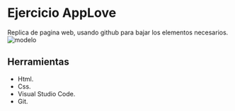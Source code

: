 # Ejercicio AppLove
Replica de pagina web, usando github para bajar los elementos necesarios.
![modelo](https://fotos.subefotos.com/1edc0aab51f1d624da4a24ab86129d87o.png)

## Herramientas
* Html.
* Css.
* Visual Studio Code.
* Git.

